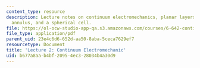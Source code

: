 ```yaml
---
content_type: resource
description: Lecture notes on continuum electromechanics, planar layers, a cylindrical
  annulus, and a spherical cell.
file: https://ol-ocw-studio-app-qa.s3.amazonaws.com/courses/6-642-continuum-electromechanics-fall-2008/b677a8aab4bf20954ec328034b4a30d9_lec02_f08.pdf
file_type: application/pdf
parent_uid: 23e4c6d6-652d-aa50-8aba-5ceca7629ef7
resourcetype: Document
title: 'Lecture 2: Continuum Electromechanic'
uid: b677a8aa-b4bf-2095-4ec3-28034b4a30d9
---
```

